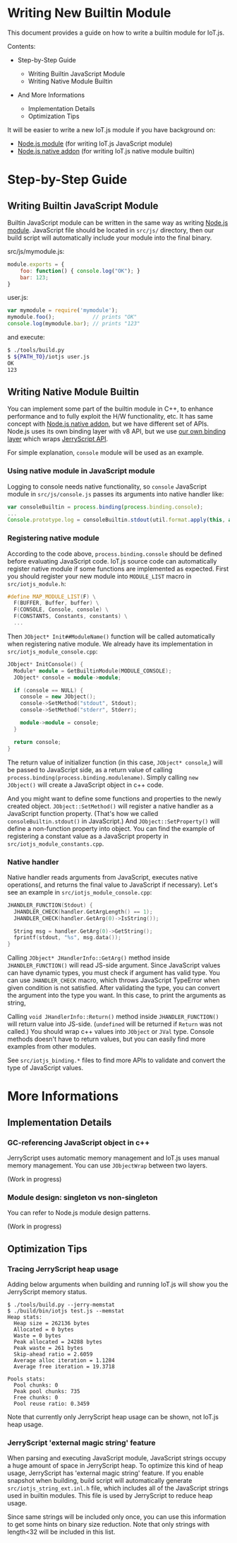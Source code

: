 Writing New Builtin Module
==========================

This document provides a guide on how to write a builtin module for IoT.js.

Contents:

* Step-by-Step Guide
  - Writing Builtin JavaScript Module
  - Writing Native Module Builtin

* And More Informations
  - Implementation Details
  - Optimization Tips

It will be easier to write a new IoT.js module if you have background on:

- [Node.js module](https://nodejs.org/api/modules.html) (for writing IoT.js JavaScript module)
- [Node.js native addon](https://nodejs.org/api/addons.html) (for writing IoT.js native module builtin)

# Step-by-Step Guide

## Writing Builtin JavaScript Module

Builtin JavaScript module can be written in the same way as writing [Node.js module](https://nodejs.org/api/modules.html). JavaScript file should be located in `src/js/` directory, then our build script will automatically include your module into the final binary.

src/js/mymodule.js:
```javascript
module.exports = {
    foo: function() { console.log("OK"); }
    bar: 123;
}
```

user.js:
```javascript
var mymodule = require('mymodule');
mymodule.foo();            // prints "OK"
console.log(mymodule.bar); // prints "123"
```

and execute:
```sh
$ ./tools/build.py
$ ${PATH_TO}/iotjs user.js
OK
123
```

## Writing Native Module Builtin

You can implement some part of the builtin module in C++, to enhance performance and to fully exploit the H/W functionality, etc. It has same concept with [Node.js native addon](https://nodejs.org/api/addons.html), but we have different set of APIs. Node.js uses its own binding layer with v8 API, but we use [our own binding layer](https://github.com/Samsung/iotjs/blob/master/src/iotjs_binding.h) which wraps [JerryScript API](https://github.com/Samsung/JerryScript/blob/master/jerry-core/jerry-api.h).

For simple explanation, `console` module will be used as an example.

### Using native module in JavaScript module

Logging to console needs native functionality, so `console` JavaScript module in `src/js/console.js` passes its arguments into native handler like:

```javascript
var consoleBuiltin = process.binding(process.binding.console);
...
Console.prototype.log = consoleBuiltin.stdout(util.format.apply(this, arguments) + '\n');
```

### Registering native module

According to the code above, `process.binding.console` should be defined before evaluating JavaScript code. IoT.js source code can automatically register native module if some functions are implemented as expected. First you should register your new module into `MODULE_LIST` macro in `src/iotjs_module.h`:
```c++
#define MAP_MODULE_LIST(F) \
  F(BUFFER, Buffer, buffer) \
  F(CONSOLE, Console, console) \
  F(CONSTANTS, Constants, constants) \
  ...
```

Then `JObject* Init##ModuleName()` function will be called automatically when registering native module. We already have its implementation in `src/iotjs_module_console.cpp`:
```c++
JObject* InitConsole() {
  Module* module = GetBuiltinModule(MODULE_CONSOLE);
  JObject* console = module->module;

  if (console == NULL) {
    console = new JObject();
    console->SetMethod("stdout", Stdout);
    console->SetMethod("stderr", Stderr);

    module->module = console;
  }

  return console;
}
```
The return value of initializer function (in this case, `JObject* console`,) will be passed to JavaScript side, as a return value of calling `process.binding(process.binding.modulename)`. Simply calling `new JObject()` will create a JavaScript object in c++ code.

And you might want to define some functions and properties to the newly created object. `JObject::SetMethod()` will register a native handler as a JavaScript function property. (That's how we called `consoleBuiltin.stdout()` in JavaScript.) And `JObject::SetProperty()` will define a non-function property into object. You can find the example of registering a constant value as a JavaScript property in `src/iotjs_module_constants.cpp`.

### Native handler

Native handler reads arguments from JavaScript, executes native operations(, and returns the final value to JavaScript if necessary). Let's see an example in `src/iotjs_module_console.cpp`:
```c++
JHANDLER_FUNCTION(Stdout) {
  JHANDLER_CHECK(handler.GetArgLength() == 1);
  JHANDLER_CHECK(handler.GetArg(0)->IsString());

  String msg = handler.GetArg(0)->GetString();
  fprintf(stdout, "%s", msg.data());
}
```

Calling `JObject* JHandlerInfo::GetArg()` method inside `JHANDLER_FUNCTION()` will read JS-side argument. Since JavaScript values can have dynamic types, you must check if argument has valid type. You can use `JHANDLER_CHECK` macro, which throws JavaScript TypeError when given condition is not satisfied. After validating the type, you can convert the argument into the type you want. In this case, to print the arguments as string,

Calling `void JHandlerInfo::Return()` method inside `JHANDLER_FUNCTION()` will return value into JS-side. (`undefined` will be returned if `Return` was not called.) You should wrap c++ values into `JObject` or `JVal` type. Console methods doesn't have to return values, but you can easily find more examples from other modules.

See `src/iotjs_binding.*` files to find more APIs to validate and convert the type of JavaScript values.


# More Informations

## Implementation Details

### GC-referencing JavaScript object in c++

JerryScript uses automatic memory management and IoT.js uses manual memory management. You can use `JObjectWrap` between two layers.

(Work in progress)

### Module design: singleton vs non-singleton

You can refer to Node.js module design patterns.

(Work in progress)

## Optimization Tips

### Tracing JerryScript heap usage

Adding below arguments when building and running IoT.js will show you the JerryScript memory status.

```text
$ ./tools/build.py --jerry-memstat
$ ./build/bin/iotjs test.js --memstat
Heap stats:
  Heap size = 262136 bytes
  Allocated = 0 bytes
  Waste = 0 bytes
  Peak allocated = 24288 bytes
  Peak waste = 261 bytes
  Skip-ahead ratio = 2.6059
  Average alloc iteration = 1.1284
  Average free iteration = 19.3718

Pools stats:
  Pool chunks: 0
  Peak pool chunks: 735
  Free chunks: 0
  Pool reuse ratio: 0.3459
```

Note that currently only JerryScript heap usage can be shown, not IoT.js heap usage.

### JerryScript 'external magic string' feature

When parsing and executing JavaScript module, JavaScript strings occupy a huge amount of space in JerryScript heap. To optimize this kind of heap usage, JerryScript has 'external magic string' feature. If you enable snapshot when building, build script will automatically generate `src/iotjs_string_ext.inl.h` file, which includes all of the JavaScript strings used in builtin modules. This file is used by JerryScript to reduce heap usage.

Since same strings will be included only once, you can use this information to get some hints on binary size reduction. Note that only strings with length<32 will be included in this list.
